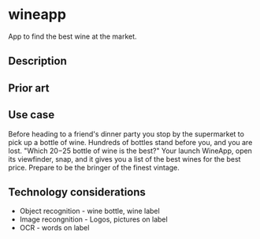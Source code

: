 # wineapp
App to find the best wine at the market.

## Description

## Prior art

## Use case
Before heading to a friend's dinner party you stop by the supermarket to pick up a bottle of wine. Hundreds of bottles stand before you, and you are lost. "Which $20-$25 bottle of wine is the best?" Your launch WineApp, open its viewfinder, snap, and it gives you a list of the best wines for the best price. Prepare to be the bringer of the finest vintage.

## Technology considerations
* Object recognition - wine bottle, wine label
* Image recongnition - Logos, pictures on label
* OCR - words on label
